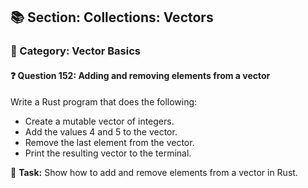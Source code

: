 ## 📚 Section: Collections: Vectors  
### 🔹 Category: Vector Basics  
#### ❓ Question 152: Adding and removing elements from a vector

Write a Rust program that does the following:

- Create a mutable vector of integers.
- Add the values 4 and 5 to the vector.
- Remove the last element from the vector.
- Print the resulting vector to the terminal.

🔧 **Task:** Show how to add and remove elements from a vector in Rust.
